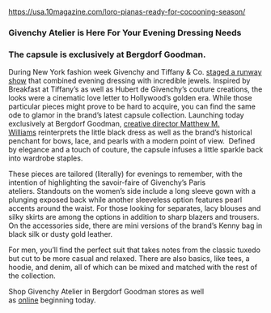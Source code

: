 https://usa.10magazine.com/loro-pianas-ready-for-cocooning-season/

### **Givenchy Atelier is Here For Your Evening Dressing Needs**
### **The capsule is exclusively at Bergdorf Goodman.**

During New York fashion week Givenchy and Tiffany & Co. [staged a runway show](https://usa.10magazine.com/tiffany-and-co-high-jewelry-presentation-ss24/) that combined evening dressing with incredible jewels. Inspired by Breakfast at Tiffany’s as well as Hubert de Givenchy’s couture creations, the looks were a cinematic love letter to Hollywood’s golden era. While those particular pieces might prove to be hard to acquire, you can find the same ode to glamor in the brand’s latest capsule collection. Launching today exclusively at Bergdorf Goodman, [creative director Matthew M. Williams](https://usa.10magazine.com/givenchy-ready-to-wear-ss24/) reinterprets the little black dress as well as the brand’s historical penchant for bows, lace, and pearls with a modern point of view.  Defined by elegance and a touch of couture, the capsule infuses a little sparkle back into wardrobe staples. 

These pieces are tailored (literally) for evenings to remember, with the intention of highlighting the savoir-faire of Givenchy’s Paris ateliers. Standouts on the women’s side include a long sleeve gown with a plunging exposed back while another sleeveless option features pearl accents around the waist. For those looking for separates, lacy blouses and silky skirts are among the options in addition to sharp blazers and trousers. On the accessories side, there are mini versions of the brand’s Kenny bag in black silk or dusty gold leather. 

For men, you’ll find the perfect suit that takes notes from the classic tuxedo but cut to be more casual and relaxed. There are also basics, like tees, a hoodie, and denim, all of which can be mixed and matched with the rest of the collection. 

Shop Givenchy Atelier in Bergdorf Goodman stores as well as [online](http://bergdorfgoodman.com/) beginning today.